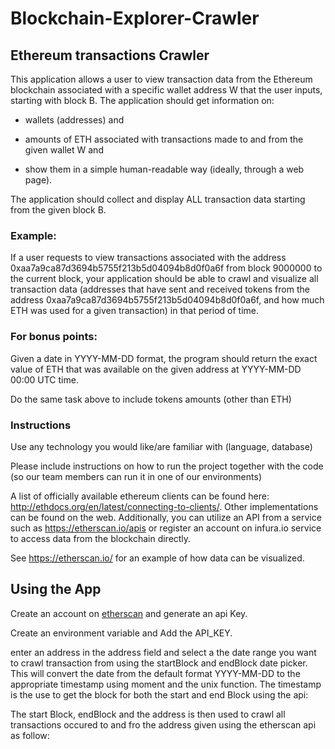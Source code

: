 # Blockchain-Explorer-Crawler
## Ethereum transactions Crawler
This application allows a user to view transaction data from the Ethereum blockchain associated with a specific wallet address W that the user inputs, starting with block B. The application should get information on:

- wallets (addresses) and 

- amounts of ETH associated with transactions made to and from the given wallet W and

- show them in a simple human-readable way (ideally, through a web page). 

The application should collect and display ALL transaction data starting from the given block B. 

### Example: 

If a user requests to view transactions associated with the address 0xaa7a9ca87d3694b5755f213b5d04094b8d0f0a6f from block 9000000 to the current block, your application should be able to crawl and visualize all transaction data (addresses that have sent and received tokens from the address 0xaa7a9ca87d3694b5755f213b5d04094b8d0f0a6f, and how much ETH was used for a given transaction) in that period of time.

### For bonus points:

Given a date in YYYY-MM-DD format, the program should return the exact value of ETH that was available on the given address at YYYY-MM-DD 00:00 UTC time.

Do the same task above to include tokens amounts (other than ETH)

### Instructions

Use any technology you would like/are familiar with (language, database)

Please include instructions on how to run the project together with the code (so our team members can run it in one of our environments)

A list of officially available ethereum clients can be found here: http://ethdocs.org/en/latest/connecting-to-clients/. Other implementations can be found on the web. Additionally, you can utilize an API from a service such as https://etherscan.io/apis or register an account on infura.io service to access data from the blockchain directly.

See https://etherscan.io/ for an example of how data can be visualized.


## Using the App
Create an account on [etherscan](https://etherscan.io/) and generate an api Key.

Create an environment variable and Add the API_KEY.

enter an address in the address field and select a the date range you want to crawl transaction from using the startBlock and endBlock date picker.
This will convert the date from the default format YYYY-MM-DD to the appropriate timestamp using moment and the unix function.
The timestamp is the use to get the block for both the start and end Block using the api: 
[](https://api.etherscan.io/api?module=block&action=getblocknobytime&timestamp=7867436743)

The start Block, endBlock and the address is then used to crawl all transactions occured to and fro the address given using the etherscan api as follow:
[](https://api.etherscan.io/api?module=account&action=txlist&address=${address}&startblock=${startBlock}&endblock=${endBlock}&sort=asc&apikey=ApiKey)